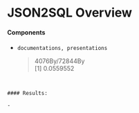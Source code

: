 JSON2SQL Overview
==============



#### Components


* `documentations, presentations` 

  > 4076By/72844By  
  [1] 0.0559552
```


#### Results:

- 